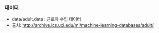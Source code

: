 ### 데이터

* data/adult.data : 근로자 수입 데이터  
* 출처: http://archive.ics.uci.edu/ml/machine-learning-databases/adult/
